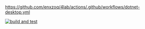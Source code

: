 https://github.com/enxzoq/4lab/actions/.github/workflows/dotnet-desktop.yml

[![build and test](https://github.com/enxzoq/4lab/actions/.github/workflows/dotnet-desktop.yml/badge.svg)](https://github.com/enxzoq/4lab/actions/.github/workflows/dotnet-desktop.yml)
